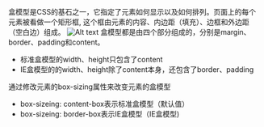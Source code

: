 盒模型是CSS的基石之一，它指定了元素如何显示以及如何排列。页面上的每个元素被看做一个矩形框, 这个框由元素的内容、内边距（填充）、边框和外边距（空白边）组成。
![Alt text](2.CSS/image.png)
盒模型都是由四个部分组成的，分别是margin、border、padding和content。

* 标准盒模型的width、height只包含了content
* IE盒模型的的width、height除了content本身，还包含了border、padding

通过修改元素的box-sizing属性来改变元素的盒模型
* box-sizeing: content-box表示标准盒模型（默认值）
* box-sizeing: border-box表示IE盒模型（IE盒模型)
